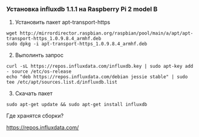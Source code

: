 ### Установка influxdb 1.1.1 на Raspberry Pi 2 model B

1. Установить пакет apt-transport-https
```
wget http://mirrordirector.raspbian.org/raspbian/pool/main/a/apt/apt-transport-https_1.0.9.8.4_armhf.deb
sudo dpkg -i apt-transport-https_1.0.9.8.4_armhf.deb
```
2. Выполинть запрос
```
curl -sL https://repos.influxdata.com/influxdb.key | sudo apt-key add - source /etc/os-release
echo "deb https://repos.influxdata.com/debian jessie stable" | sudo tee /etc/apt/sources.list.d/influxdb.list
```
3. Скачать пакет
```
sudo apt-get update && sudo apt-get install influxdb
```

Где хранятся сборки?

https://repos.influxdata.com/
